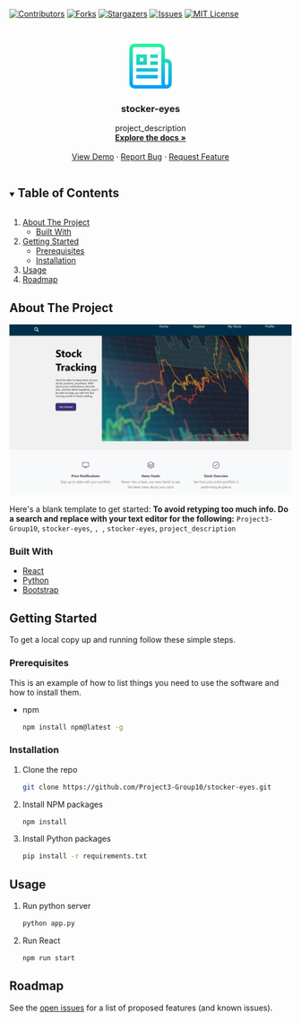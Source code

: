 <!--
*** Thanks for checking out the Best-README-Template. If you have a suggestion
*** that would make this better, please fork the repo and create a pull request
*** or simply open an issue with the tag "enhancement".
*** Thanks again! Now go create something AMAZING! :D
***
***
***
*** To avoid retyping too much info. Do a search and replace for the following:
*** Project3-Group10, stocker-eyes, , , stocker-eyes, project_description
-->



<!-- PROJECT SHIELDS -->
<!--
*** I'm using markdown "reference style" links for readability.
*** Reference links are enclosed in brackets [ ] instead of parentheses ( ).
*** See the bottom of this document for the declaration of the reference variables
*** for contributors-url, forks-url, etc. This is an optional, concise syntax you may use.
*** https://www.markdownguide.org/basic-syntax/#reference-style-links
-->
[![Contributors][contributors-shield]][contributors-url]
[![Forks][forks-shield]][forks-url]
[![Stargazers][stars-shield]][stars-url]
[![Issues][issues-shield]][issues-url]
[![MIT License][license-shield]][license-url]



<!-- PROJECT LOGO -->
<br />
<p align="center">
  <a href="https://github.com/Project3-Group10/stocker-eyes">
    <img src="images/logo.png" alt="Logo" width="80" height="80">
  </a>

  <h3 align="center">stocker-eyes</h3>

  <p align="center">
    project_description
    <br />
    <a href="https://github.com/Project3-Group10/stocker-eyes"><strong>Explore the docs »</strong></a>
    <br />
    <br />
    <a href="https://stocker-eyes-polish.herokuapp.com/">View Demo</a>
    ·
    <a href="https://github.com/Project3-Group10/stocker-eyes/issues">Report Bug</a>
    ·
    <a href="https://github.com/Project3-Group10/stocker-eyes/issues">Request Feature</a>
  </p>
</p>



<!-- TABLE OF CONTENTS -->
<details open="open">
  <summary><h2 style="display: inline-block">Table of Contents</h2></summary>
  <ol>
    <li>
      <a href="#about-the-project">About The Project</a>
      <ul>
        <li><a href="#built-with">Built With</a></li>
      </ul>
    </li>
    <li>
      <a href="#getting-started">Getting Started</a>
      <ul>
        <li><a href="#prerequisites">Prerequisites</a></li>
        <li><a href="#installation">Installation</a></li>
      </ul>
    </li>
    <li><a href="#usage">Usage</a></li>
    <li><a href="#roadmap">Roadmap</a></li>
  </ol>
</details>



<!-- ABOUT THE PROJECT -->
## About The Project

[![Product Name Screen Sho][product-screenshot]](https://stocker-eyes-polish.herokuapp.com/)

Here's a blank template to get started:
**To avoid retyping too much info. Do a search and replace with your text editor for the following:**
`Project3-Group10`, `stocker-eyes`, ``, ``, `stocker-eyes`, `project_description`


### Built With

* [React](https://reactjs.org/)
* [Python](https://www.python.org/)
* [Bootstrap](https://getbootstrap.com/)



<!-- GETTING STARTED -->
## Getting Started

To get a local copy up and running follow these simple steps.

### Prerequisites

This is an example of how to list things you need to use the software and how to install them.
* npm
  ```sh
  npm install npm@latest -g
  ```

### Installation

1. Clone the repo
   ```sh
   git clone https://github.com/Project3-Group10/stocker-eyes.git
   ```
2. Install NPM packages
   ```sh
   npm install
   ```
3. Install Python packages
    ```sh
    pip install -r requirements.txt 
    ```
   



<!-- USAGE EXAMPLES -->
## Usage

1. Run python server
    ```sh
    python app.py
    ```
2. Run React
    ```sh
    npm run start
    ```
   
<!-- ROADMAP -->
## Roadmap

See the [open issues](https://github.com/Project3-Group10/stocker-eyes/issues) for a list of proposed features (and known issues).



<!-- MARKDOWN LINKS & IMAGES -->
<!-- https://www.markdownguide.org/basic-syntax/#reference-style-links -->
[contributors-shield]: https://img.shields.io/github/contributors/Project3-Group10/stocker-eyes.svg?style=for-the-badge
[contributors-url]: https://github.com/Project3-Group10/stocker-eyes/graphs/contributors
[forks-shield]: https://img.shields.io/github/forks/Project3-Group10/stocker-eyes.svg?style=for-the-badge
[forks-url]: https://github.com/Project3-Group10/stocker-eyes/network/members
[stars-shield]: https://img.shields.io/github/stars/Project3-Group10/stocker-eyes.svg?style=for-the-badge
[stars-url]: https://github.com/Project3-Group10/stocker-eyes/stargazers
[issues-shield]: https://img.shields.io/github/issues/Project3-Group10/stocker-eyes.svg?style=for-the-badge
[issues-url]: https://github.com/Project3-Group10/stocker-eyes/issues
[license-shield]: https://img.shields.io/github/license/Project3-Group10/stocker-eyes.svg?style=for-the-badge
[license-url]: https://github.com/Project3-Group10/stocker-eyes/blob/master/LICENSE.txt
[product-screenshot]: images/screenshot.png
[product-logo]: images/logo.png
